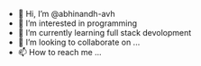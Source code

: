 - 👋 Hi, I’m @abhinandh-avh
- 👀 I’m interested in programming
- 🌱 I’m currently learning full stack devolopment
- 💞️ I’m looking to collaborate on ...
- 📫 How to reach me ...

<!---
abhinandh-avh/abhinandh-avh is a ✨ special ✨ repository because its `README.md` (this file) appears on your GitHub profile.
You can click the Preview link to take a look at your changes.
--->
